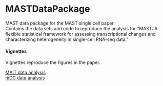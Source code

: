 MASTDataPackage
===============

MAST data package for the MAST single cell paper.   
Contains the data sets and code to reproduce the analysis for "MAST: A flexible statistical framework for assessing transcriptional changes and characterizing heterogeneity in single-cell RNA-seq data."

#### Vignettes 

Vignettes reproduce the figures in the paper. 

[MAIT data analysis](http://github.com/RGLab/MASTdata/blob/master/inst/doc/MAITAnalysis/MASTAnalysis.md)  
[mDC data analysis](http://github.com/RGLab/MASTdata/blob/master/inst/doc/mDCAnalysis/mDCAnalysis.md)
